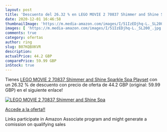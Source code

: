 ```yaml
---
layout: post
title: 'Descuento del 26.32 % en LEGO MOVIE 2 70837 Shimmer and Shine Spa'
date: 2020-12-01 16:46:58
thumbnailImage: 'https://m.media-amazon.com/images/I/51IzEDjhq-L._SL200_.jpg'
images: [ 'https://m.media-amazon.com/images/I/51IzEDjhq-L._SL200_.jpg' ]
comments: true
category: ofertas
author: ring
slug: B07KQBXKVR
description:
actualPrice: 44.2 GBP
comparePrice: 59.99 GBP
inStock: true
---
```


Tienes [LEGO MOVIE 2 70837 Shimmer and Shine Sparkle Spa Playset](https://www.amazon.co.uk/dp/B07KQBXKVR/?tag=tolees0a-21) con un 26.32 % de descuento con precio de oferta de 44.2 GBP (original: 59.99 GBP) en el siguiente enlace!

[![LEGO MOVIE 2 70837 Shimmer and Shine Spa](https://m.media-amazon.com/images/I/51IzEDjhq-L._SL200_.jpg)](https://www.amazon.co.uk/dp/B07KQBXKVR/?tag=tolees0a-21)

[Accede a la oferta!!](https://www.amazon.co.uk/dp/B07KQBXKVR/?tag=tolees0a-21)

Links participate in Amazon Associate program and might generate a comission on qualifying sales


